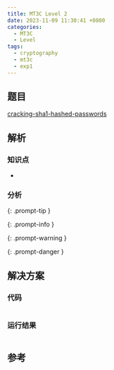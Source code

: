 ```yaml
---
title: MT3C Level 2
date: 2023-11-09 11:30:41 +0800
categories:
  - MT3C
  - Level
tags:
  - cryptography
  - mt3c
  - exp1
---
```


## 题目

[cracking-sha1-hashed-passwords](https://mysterytwister.org/challenges/level-2/cracking-sha1-hashed-passwords)


## 解析

### 知识点
- 

### 分析
> 
{: .prompt-tip }

> 
{: .prompt-info }

> 
{: .prompt-warning }

> 
{: .prompt-danger }


## 解决方案

### 代码

```python

```

### 运行结果

```

```

## 参考
